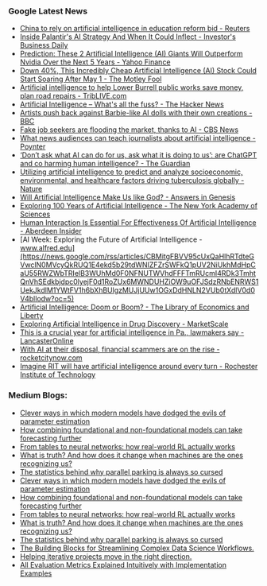 ### Google Latest News
<!-- GOOGLE-NEWS-CONTENT:START -->

- [China to rely on artificial intelligence in education reform bid - Reuters](https://news.google.com/rss/articles/CBMirwFBVV95cUxPMkwyMXpvbDk1MVJMSExBb1lheV9aa1JIbW8xYVNHaVZRSzVVMkdkTmMydUEzeFEtbHVsTUpZYjNrZ1FrZmtySU9SSXQzS3QwdUh0SFg4MFZOX0ZlY0lNbEt3QmEtTFNFbXozeGRxWGlYMUR2OU1FdWtRc0kzNWh3UDZVUzVFWFJQNXBOaFpFLWo2eXRWXzJzUzVVV1h6bkRoZWhrZUhVUUxsNDBRM0RR?oc=5)
- [Inside Palantir's AI Strategy And When It Could Inflect - Investor's Business Daily](https://news.google.com/rss/articles/CBMirAFBVV95cUxOdS1ZZjI1VlczNUVnbXhScUZ2VWo2WUdIZDZwT0hKb2pGNWlQeFdGRE5wYjVPbDAtdTVSRzRhMjRVSF9jQ1ItR2hkbkxYSTc3VXJmQzBhYTdIbWpEdjVya2Y1OFpBVUh5cWpEZzNVamtZTGt3ekpKYWJyRTJCZUpWMmFPbjJ4VjZuS1J6Y0l6SWxab2tUX3JucF93MGxqcVJGNHU4bkFpODRUX1pS?oc=5)
- [Prediction: These 2 Artificial Intelligence (AI) Giants Will Outperform Nvidia Over the Next 5 Years - Yahoo Finance](https://news.google.com/rss/articles/CBMijgFBVV95cUxPc0phM21fU3dfT0FpVE1YLVdITEN4Nm5keHZEcHdMeC11dUd1RjZ1Q2tKTGxCckJTdU4xV3JOUy1pWFBWRW5SM0tPMktQeTVZaDU4UW50Wm9jbjQ4bFFFSGVxMFBBeTBFd21rNVEzVjJIaVF5ZjFHcmF1ZDN0SjM1NEZFZnBnNnNPV1JRM0pn?oc=5)
- [Down 40%, This Incredibly Cheap Artificial Intelligence (AI) Stock Could Start Soaring After May 1 - The Motley Fool](https://news.google.com/rss/articles/CBMimAFBVV95cUxQYjBCa0xBVDh3bnhxX2NlT1Z4b1ppMzBkNFpLbDdyNmxFZjRZYVFzVDJqcnZaTzhOdl9jV2RiYWVNVjZGRUdlUHN1NFhvdG5nSjFUMXVVREt3NTg1X2lRUFZZVjNLMDlHNlZ5bWlVVi16M0hxZHJWb3VETUlqSWxvUjgtVVBoM1BEd1lacmdnaXA2cXNUeWVJZg?oc=5)
- [Artificial intelligence to help Lower Burrell public works save money, plan road repairs - TribLIVE.com](https://news.google.com/rss/articles/CBMi0gFBVV95cUxQN184RHZNaW9FNHJlUUwtRnBBS194SXA4S1ZCQU5JajVIZU5mWEFHd0pheXJRajVaQzcwMW1tcDdUZmVkTFFxQVcwaTFnSXdyR2lyOExEbjR6T0FNdWRvTVU0YUxmRWp1RzVnSkRxS1dFVENmU3dPS292bHpVelJqeTBpVXJlX2FrczViSDdYM1pRbl91QXdCblFxT3lKMnJ0aEFRWHY3dlFsOUdzOHp5Z056TUJ2elNocjF5dWNoNGc4NHFKOURPZ01aZ3VKT2gtWHc?oc=5)
- [Artificial Intelligence – What's all the fuss? - The Hacker News](https://news.google.com/rss/articles/CBMigwFBVV95cUxPS3A3UjNEU21OR0puOHNxT3JkRzhobE1Tc2tOYmR0d09kNEhKd1FQV0NXd201bnVsdjg2SHZobHJLLVdyMUdRZ1VOMlVENnAxMFBLbjU4OU5pOVMwNnNuUWNqb1djNjJxWmJDYmlEWVo1dkJzeUI0REtlWTBXc01WUkhVZw?oc=5)
- [Artists push back against Barbie-like AI dolls with their own creations - BBC](https://news.google.com/rss/articles/CBMiWkFVX3lxTFBZa3RiTGtDT0xTMDBrQzBDQnBnVENVRWV1bTZBN3ZmTkZMRzJTSy1tME9HVS03T05VWFJRMjlnNkp4VVRpUEtUdkw3bXVzUWJVUjhFOEZveDBOd9IBX0FVX3lxTE11a3JnaURQcEQxcWdYYlVEQjBpc0Y1OWtkOGlHbHFER2thd1pfazhOclVEaHdZVE45NnZyd0R6NlczOXFoZ29qTDdIdmh4aEduVFg1cGhXMHpCaGhYbXRr?oc=5)
- [Fake job seekers are flooding the market, thanks to AI - CBS News](https://news.google.com/rss/articles/CBMijwFBVV95cUxOZjRwWUVyWmF2LS0wRlhwbnFLLWtVVk04SmFjVHdVcVUzbFhCcTMzTUR2N2RRbWVkaHIyZUpHdGV5ck5VNEVSZnJITmo1andhdEZVQlVWRnpBUXFKQTJKRXhuV2NNYVo5X3N4QWxnV1M1MU9xQVdrVkV2VXNFM1hIVmFrSVVwVHYxVkJkUXAzQdIBlAFBVV95cUxNX3VlUXdabDlQb2FGQjkzakI5YzJOMkVoMTZER25wRWM1a3ZxU0RnV0JKWXZIbWhlak8zSTFVYmR4Z19DbnVURzR0eTdzX0hqQUxIU3lmZDJoaG15QkRZZm1qclJUWXVJYk5Ua2dhT3hTMlZ1bFpmazh1ZFVfRnQ2Vm1ENmhqdzlTTG9kUXN4WVlrMW1J?oc=5)
- [What news audiences can teach journalists about artificial intelligence - Poynter](https://news.google.com/rss/articles/CBMid0FVX3lxTE04ZVQzTmdTMk10dnhzMU4zM3A0NE9uVmhJOUU4UUNDQXRJYzBtOV9Rdk10S3oxLXVlVDNSUGl6dFdyWk1Wa0ZscEpjYldUdGV4NnduM1hzeXNmUXRkVTVZZGhVME03VFVvR2pLRnJ2aGNYV29ud0lN?oc=5)
- [‘Don’t ask what AI can do for us, ask what it is doing to us’: are ChatGPT and co harming human intelligence? - The Guardian](https://news.google.com/rss/articles/CBMi6gFBVV95cUxONWUxaGVCUVpKQkZMM2luTTB6WHpSSTU5a3ZBSWJzbmNDRUw2dnJtTDFhMld3U05OQXBiUk10bmhMTlprMVczQ3NncGg1ckw5dzZMYmdobFRRRXFRUnp1ckVhWEtEV29tRldJX1pydVJ1T1RJZ2RGa1RET0lPTm9fTVFmR0x2Ylhoc1Z2cGh5TGc4VWthYlVjYWgxNm9ERkpfUWFlcnBCcmp4cktsQWc5eTUwclBHVE9IcEJwZDRnelJCWFJCekgyLTV4dW5tNVl5SlFISTdoWThtN0lzSTBCb3c0NFdZNmdpcmc?oc=5)
- [Utilizing artificial intelligence to predict and analyze socioeconomic, environmental, and healthcare factors driving tuberculosis globally - Nature](https://news.google.com/rss/articles/CBMiX0FVX3lxTE1pZ2NMbVpSZVBkZzYza2h3N3JxYnlDVkN4Z0UxZ1o1dU9RMFMzVXlFSGdSeXRTTXM1bzNSVzNCODBCOHBfLTBtaGxqWFd0aGlPNXFPUFZER3JCMF9uSHp3?oc=5)
- [Will Artificial Intelligence Make Us like God? - Answers in Genesis](https://news.google.com/rss/articles/CBMikwFBVV95cUxQTjJTZjVEdFlqdE9fZFgwazdxdHZaRTBqd2UyQWV2NU80dExZWXhQOXIwckh3WDNLamMyU2VWY250N0NvT3pJaEJRYU9VSUtKWm5fVlB6WkZLOGdXUzlRWkZCVE9IMTRfa3RvSUlYY2YtQVJ4YlBHWUYzUktuRjA5bktGQVJ4TVJ4QTZwWlE5SjZtWEk?oc=5)
- [Exploring 100 Years of Artificial Intelligence - The New York Academy of Sciences](https://news.google.com/rss/articles/CBMikgFBVV95cUxNQnQtYlJlVzR3TlpfVWRfeVNwZnBsWFFsbUpRbDVhREdFVXVZenIyMTVSU2tBUmtMTHFTWmw5LWlVQjRKTklGYmJlQWJDLVNwR3UwQnJSOGZFYkREN0Y5VjhBVk01V1hqRC1TODRvaUlHNXlNQkE0elBocWk4RFVXZ0dHaFV0YkViODh5WmhTSkpxQQ?oc=5)
- [Human Interaction Is Essential For Effectiveness Of Artificial Intelligence - Aberdeen Insider](https://news.google.com/rss/articles/CBMiiwFBVV95cUxPS2NyNk1CeWJLRHZiWWVURnZnX2ZzemJFdlhSR2o2bmFQVldMaV9QY3NIUEVMUjVpd1VoQTdrWTRXS1ZoTENtX2dfU01rUEhielpDa05SZW9vaTE5bFh6em01ZGxQcTFzaEIwY0ZxY3RWYVlCSDJub3pXWHlyaE9Way1pTThuSDV1YnFJ?oc=5)
- [AI Week: Exploring the Future of Artificial Intelligence - www.alfred.edu](https://news.google.com/rss/articles/CBMitgFBVV95cUxQaHlhRTdteGVwclN0MVcyQkRUQ1E4ekd5b29tdWNIZFZrSWFkQ1pUV2NiUkhMdHpCaU55RWZWbTRIelB3WUhMd0F0NFNUTWVhdFFFTmRUcmI4RDk3TmhtQnVhSEdkbjdpc0lyejF0d1RoZUx6MWNDUHZiOW9uOFJSdzRNbENRWS1UekJkdlM1YWtFV1h6bXhBUlgzMUJjUUw1OGxDdHNLN2VUb0tXdlV0d0V4bllodw?oc=5)
- [Artificial Intelligence: Doom or Boom? - The Library of Economics and Liberty](https://news.google.com/rss/articles/CBMibkFVX3lxTE5EU1hPY0dxdzJKdmppODJDeDhWenR3SU84MTVDcGF6SFg0Q2dfNUJELUFYMXpPSW1IT1VqMnIyY1Vpak1DS2VLOWNsb3ZxQTNDNG0yQ21KZHN1TVlROHFfMEliRFdONTQ3TlJvc0hB?oc=5)
- [Exploring Artificial Intelligence in Drug Discovery - MarketScale](https://news.google.com/rss/articles/CBMinwFBVV95cUxOOVRwOENiekR4c01rUldRV0xJbGRQQlNOWW5XblpoRE03bWE5V0trLWZqWnFiX3BJdDh0eHpZZjY5Rl84R1NFT1FpRzdReENRQnJlMUk1WG1kSnZRSGxXLTJsT3ppcTN4RjktUVE0enRsZlU0Vzcya2pHMk9rTnBnbVdTMzRSa2phM1ZlLWVrWkNMWWswVjIxMzY3TktZU1E?oc=5)
- [This is a crucial year for artificial intelligence in Pa., lawmakers say - LancasterOnline](https://news.google.com/rss/articles/CBMi9AFBVV95cUxPQXYyUkZMWHQzYndDclBielJBTTlRZDFiZmlHdTd3ekl0R1VudnFNWUtpQlliQ1M5SmhvdEFrdkZLUXl3bzRuZWcyZ3d5N1hzUnJIR3lQMU9LN08yb09LVi13TnlucloyeGItVEFpV2pnYmY3WHRWNG9WVVJaMUJ1UHlRTnN5RF84LU92VW5Ga1B3ODZtUGZocC01Tjh2MFNrNjRHdDlqTkcxZ0VHOWs1TmNybVdMdXpoekZmVVZRZmRHRmVTeFdWMkl3a29CeVNPUDlVNFQtLXlJQW44VTBNR3VNSFAzODJJLVZMMklHbHdqQTBR?oc=5)
- [With AI at their disposal, financial scammers are on the rise - rocketcitynow.com](https://news.google.com/rss/articles/CBMi1gFBVV95cUxPR1pYWTdubkZ6V2VNeEdVZWtPSzlUQU1XdmdoWkYzWHJUTG5NeGtnM2NzYi1HSHpkUTJWR2pWNnltR0Y5OWJrV0ZnS1F0cTFmcnN2VVNKb1Y0a194dUFWdlJ6UXVvTUswWFMwUVNrUWdVTmRBUUtPck9udHNQZ3F1RV9menJoTjdFdGFEMW5PdVoxaklsRUc4aWNJSjZMNEFqbEtuUzNKVkJFS3hWaFJnNEpLNTQ1NWVmd1VoRWUwZEtOaW94WTM0bnBlbnFVUDgyTF9LYVRn?oc=5)
- [Imagine RIT will have artificial intelligence around every turn - Rochester Institute of Technology](https://news.google.com/rss/articles/CBMikgFBVV95cUxNTnJyRkNRYlpoVTFSdGdUcllZd2VnY0hlWXNrRm9wMExCTkQwM09hM3VyYUJiM0VBN0docG1DaWZiaFVWdWxtQVo2RGJId0JyR2ViOW1Sc1VxRk9lWHpjUS15bFU5cVN1bDhLaWtXTC1ReU5VaUxEdG91OG1Oa280T1NPNmVMcUZDMTdOSnZOQ0JDQQ?oc=5)<!-- GOOGLE-NEWS-CONTENT:END -->

### Medium Blogs:
<!-- MEDIUM-CONTENT:START -->

- [Clever ways in which modern models have dodged the evils of parameter estimation](https://medium.com/ai-advances/the-biggest-enemy-of-generative-modeling-1f184becdbbd?source=topic_portal---recommended_stories---machine_learning---0-107--------------------f0c72318_ab7d_47cf_97b7_35f9c076de7a--------------)
- [How combining foundational and non-foundational models can take forecasting further](https://medium.com/data-science-collective/forge-a-hybrid-framework-bridging-foundational-and-non-foundational-models-for-forecasting-d7ef52c9a7dd?source=topic_portal---recommended_stories---machine_learning---1-107--------------------f0c72318_ab7d_47cf_97b7_35f9c076de7a--------------)
- [From tables to neural networks: how real-world RL actually works](https://medium.com/@lucaderumier/learning-to-learn-how-machines-master-decision-making-part-4-4a1abb9018d0?source=topic_portal---recommended_stories---machine_learning---2-107--------------------f0c72318_ab7d_47cf_97b7_35f9c076de7a--------------)
- [What is truth? And how does it change when machines are the ones recognizing us?](https://medium.com/aletheia-by-kathryn/before-data-there-was-truth-b91977480555?source=topic_portal---recommended_stories---machine_learning---3-107--------------------f0c72318_ab7d_47cf_97b7_35f9c076de7a--------------)
- [The statistics behind why parallel parking is always so cursed](https://medium.com/data-science-collective/parking-problems-its-not-the-driver-it-s-the-stats-52cb64192451?source=topic_portal---recommended_stories---machine_learning---4-107--------------------f0c72318_ab7d_47cf_97b7_35f9c076de7a--------------)
- [Clever ways in which modern models have dodged the evils of parameter estimation](https://medium.com/ai-advances/the-biggest-enemy-of-generative-modeling-1f184becdbbd?source=topic_portal---recommended_stories---machine_learning---0-107--------------------f0c72318_ab7d_47cf_97b7_35f9c076de7a--------------)
- [How combining foundational and non-foundational models can take forecasting further](https://medium.com/data-science-collective/forge-a-hybrid-framework-bridging-foundational-and-non-foundational-models-for-forecasting-d7ef52c9a7dd?source=topic_portal---recommended_stories---machine_learning---1-107--------------------f0c72318_ab7d_47cf_97b7_35f9c076de7a--------------)
- [From tables to neural networks: how real-world RL actually works](https://medium.com/@lucaderumier/learning-to-learn-how-machines-master-decision-making-part-4-4a1abb9018d0?source=topic_portal---recommended_stories---machine_learning---2-107--------------------f0c72318_ab7d_47cf_97b7_35f9c076de7a--------------)
- [What is truth? And how does it change when machines are the ones recognizing us?](https://medium.com/aletheia-by-kathryn/before-data-there-was-truth-b91977480555?source=topic_portal---recommended_stories---machine_learning---3-107--------------------f0c72318_ab7d_47cf_97b7_35f9c076de7a--------------)
- [The statistics behind why parallel parking is always so cursed](https://medium.com/data-science-collective/parking-problems-its-not-the-driver-it-s-the-stats-52cb64192451?source=topic_portal---recommended_stories---machine_learning---4-107--------------------f0c72318_ab7d_47cf_97b7_35f9c076de7a--------------)
- [The Building Blocks for Streamlining Complex Data Science Workflows.](https://medium.com/data-science-collective/mastering-stacks-and-queues-key-data-structures-and-algorithms-for-data-science-40d1ba93ab00?source=topic_portal---recommended_stories---machine_learning---5-107--------------------f0c72318_ab7d_47cf_97b7_35f9c076de7a--------------)
- [Helping iterative projects move in the right direction.](https://medium.com/towards-artificial-intelligence/data-driven-llm-evaluation-with-statistical-testing-004b1561793f?source=topic_portal---recommended_stories---machine_learning---6-107--------------------f0c72318_ab7d_47cf_97b7_35f9c076de7a--------------)
- [All Evaluation Metrics Explained Intuitively with Implementation Examples](https://medium.com/gitconnected/how-to-choose-the-right-llm-evaluation-metrics-for-your-llm-app-6ae4cc3555b1?source=topic_portal---recommended_stories---machine_learning---7-107--------------------f0c72318_ab7d_47cf_97b7_35f9c076de7a--------------)<!-- MEDIUM-CONTENT:END -->
